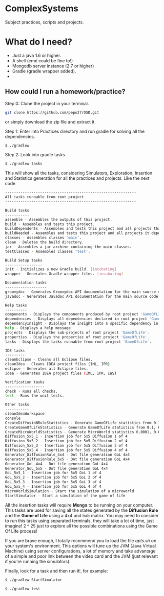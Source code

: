 # ComplexSystems
Subject practices, scripts and projects.

# What do I need?

* Just a java 1.6 or higher.
* A shell (cmd could be fine to!)
* Mongodb server instance (2.7 or higher)
* Gradle (gradle wrapper added).
* 
## How could I run a homework/practice?

Step 0: Clone the project in your terminal.
```bash
git clone https://github.com/pepo27/DSD.git
```
or simply download the zip file and extract it.

Step 1: Enter into Practices directory and run gradle for solving all the dependencies.

```bash
$ ./gradlew 
```

Step 2: Look into gradle tasks.

```bash
$ ./gradlew tasks
```
This will show all the tasks, considering Simulators, Exploration, Insertion and Statistics generation for all the practices and projects. Like the next code:

```bash
------------------------------------------------------------
All tasks runnable from root project
------------------------------------------------------------

Build tasks
-----------
assemble - Assembles the outputs of this project.
build - Assembles and tests this project.
buildDependents - Assembles and tests this project and all projects that depend on it.
buildNeeded - Assembles and tests this project and all projects it depends on.
classes - Assembles classes 'main'.
clean - Deletes the build directory.
jar - Assembles a jar archive containing the main classes.
testClasses - Assembles classes 'test'.

Build Setup tasks
-----------------
init - Initializes a new Gradle build. [incubating]
wrapper - Generates Gradle wrapper files. [incubating]

Documentation tasks
-------------------
groovydoc - Generates Groovydoc API documentation for the main source code.
javadoc - Generates Javadoc API documentation for the main source code.

Help tasks
----------
components - Displays the components produced by root project 'GameOfLife'.
dependencies - Displays all dependencies declared in root project 'GameOfLife'.
dependencyInsight - Displays the insight into a specific dependency in root project 'GameOfLife'.
help - Displays a help message
projects - Displays the sub-projects of root project 'GameOfLife'.
properties - Displays the properties of root project 'GameOfLife'.
tasks - Displays the tasks runnable from root project 'GameOfLife'.

IDE tasks
---------
cleanEclipse - Cleans all Eclipse files.
cleanIdea - Cleans IDEA project files (IML, IPR)
eclipse - Generates all Eclipse files.
idea - Generates IDEA project files (IML, IPR, IWS)

Verification tasks
------------------
check - Runs all checks.
test - Runs the unit tests.

Other tasks
-----------
cleanIdeaWorkspace
console
CreateDiffusioNRuleStatistics - Generate GameOfLife statistics from 0.1, 0.2, 0.5 and 0.75
CreateGameOfLifeStatistics - Generate GameOfLife statistics from 0.1, 0.2, 0.5 and 0.75
CreateMicroWorldStatistics - Generate MicroWorld statistics 0.0001, 0.001, 0.01, 0.1
Diffusion_5x5_1 - Insertion job for 5x5 Diffusion 1 of 4
Diffusion_5x5_2 - Insertion job for 5x5 Diffusion 2 of 4
Diffusion_5x5_3 - Insertion job for 5x5 Diffusion 3 of 4
Diffusion_5x5_4 - Insertion job for 5x5 Diffusion 4 of 4
Generator_DiffusionRule_4x4 - Dot file generation GoL 4x4
Generator_DiffusionRule_5x5 - Dot file generation GoL 4x4
Generator_GoL_4x4 - Dot file generation GoL 4x4
Generator_GoL_5x5 - Dot file generation GoL 4x4
GoL_5x5_1 - Insertion job for 5x5 GoL 1 of 4
GoL_5x5_2 - Insertion job for 5x5 GoL 2 of 4
GoL_5x5_3 - Insertion job for 5x5 GoL 3 of 4
GoL_5x5_4 - Insertion job for 5x5 GoL 4 of 4
MicroWorldSimulation - Start the simulation of a microworld
StartSimulator - Start a simulation of the game of life

```

All the insertion tasks will require **Mongo** to be running on your computer. This tasks are used for saving all the states generated by the **Diffusion Rule** and the **Game of Life** using a 4x4 and 5x5 matrix. You may need to consider to run this tasks using separated terminals, they will take a lot of time, just imagine! 2 ^ 25 just to explore all the possible combinations using the Game Of Life process!

If you are brave enough, I totally recommend you to load the file *opts.sh* on your system's environment. This options will tune up the JVM (Java Virtual Machine) using server configurations, a lot of memory and take advantage of a simple and poor link between the video card and the JVM (just relevant if you're running the simulators).

Finally, look for a task and then run it!, for example:

```bash
$ ./gradlew StartSimulator
```
```bash
$ ./gradlew test
```


